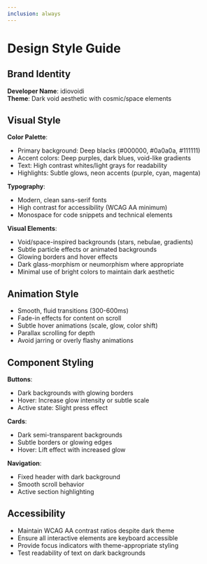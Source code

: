 ```yaml
---
inclusion: always
---
```


# Design Style Guide

## Brand Identity

**Developer Name**: idiovoidi  
**Theme**: Dark void aesthetic with cosmic/space elements

## Visual Style

**Color Palette**:

- Primary background: Deep blacks (#000000, #0a0a0a, #111111)
- Accent colors: Deep purples, dark blues, void-like gradients
- Text: High contrast whites/light grays for readability
- Highlights: Subtle glows, neon accents (purple, cyan, magenta)

**Typography**:

- Modern, clean sans-serif fonts
- High contrast for accessibility (WCAG AA minimum)
- Monospace for code snippets and technical elements

**Visual Elements**:

- Void/space-inspired backgrounds (stars, nebulae, gradients)
- Subtle particle effects or animated backgrounds
- Glowing borders and hover effects
- Dark glass-morphism or neumorphism where appropriate
- Minimal use of bright colors to maintain dark aesthetic

## Animation Style

- Smooth, fluid transitions (300-600ms)
- Fade-in effects for content on scroll
- Subtle hover animations (scale, glow, color shift)
- Parallax scrolling for depth
- Avoid jarring or overly flashy animations

## Component Styling

**Buttons**:

- Dark backgrounds with glowing borders
- Hover: Increase glow intensity or subtle scale
- Active state: Slight press effect

**Cards**:

- Dark semi-transparent backgrounds
- Subtle borders or glowing edges
- Hover: Lift effect with increased glow

**Navigation**:

- Fixed header with dark background
- Smooth scroll behavior
- Active section highlighting

## Accessibility

- Maintain WCAG AA contrast ratios despite dark theme
- Ensure all interactive elements are keyboard accessible
- Provide focus indicators with theme-appropriate styling
- Test readability of text on dark backgrounds
